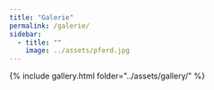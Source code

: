```yaml
---
title: "Galerie"
permalink: /galerie/
sidebar:
  - title: ""
    image: ../assets/pferd.jpg
---
```


{% include gallery.html folder="../assets/gallery/" %}
